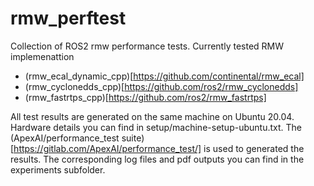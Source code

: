 # rmw_perftest

Collection of ROS2 rmw performance tests. Currently tested RMW implemenattion

* (rmw_ecal_dynamic_cpp)[https://github.com/continental/rmw_ecal]
* (rmw_cyclonedds_cpp)[https://github.com/ros2/rmw_cyclonedds]
* (rmw_fastrtps_cpp)[https://github.com/ros2/rmw_fastrtps]

All test results are generated on the same machine on Ubuntu 20.04. Hardware details you can find in setup/machine-setup-ubuntu.txt.
The (ApexAI/performance_test suite)[https://gitlab.com/ApexAI/performance_test/] is used to generated the results. 
The corresponding log files and pdf outputs you can find in the experiments subfolder.
